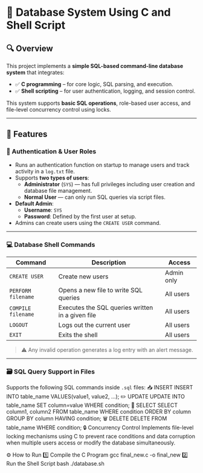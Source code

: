 # 📂 Database System Using C and Shell Script

## 🔍 Overview

This project implements a **simple SQL-based command-line database system** that integrates:

- ✅ **C programming** – for core logic, SQL parsing, and execution.
- ✅ **Shell scripting** – for user authentication, logging, and session control.

This system supports **basic SQL operations**, role-based user access, and file-level concurrency control using locks.

---

## 🧩 Features

### 🔐 Authentication & User Roles

- Runs an authentication function on startup to manage users and track activity in a `log.txt` file.
- Supports **two types of users**:
  - **Administrator** (`SYS`) — has full privileges including user creation and database file management.
  - **Normal User** — can only run SQL queries via script files.
- **Default Admin**:
  - **Username**: `SYS`
  - **Password**: Defined by the first user at setup.
- Admins can create users using the `CREATE USER` command.

---

### 💻 Database Shell Commands

| Command             | Description                                              | Access         |
|---------------------|----------------------------------------------------------|----------------|
| `CREATE USER`       | Create new users                                         | Admin only     |
| `PERFORM filename`  | Opens a new file to write SQL queries                    | All users      |
| `COMPILE filename`  | Executes the SQL queries written in a given file         | All users      |
| `LOGOUT`            | Logs out the current user                                | All users      |
| `EXIT`              | Exits the shell                                          | All users      |

> ⚠️ Any invalid operation generates a log entry with an alert message.

---

### 🗃️ SQL Query Support in Files

Supports the following SQL commands inside `.sql` files:
📥 INSERT
INSERT INTO table_name VALUES(value1, value2, ...);
✏️ UPDATE
UPDATE INTO table_name SET column=value WHERE condition;
🔎 SELECT
SELECT column1, column2 FROM table_name 
WHERE condition 
ORDER BY column 
GROUP BY column 
HAVING condition;
🗑️ DELETE
DELETE FROM table_name WHERE condition;
🔒 Concurrency Control
Implements file-level locking mechanisms using C to prevent race conditions and data corruption when multiple users access or modify the database simultaneously.

⚙️ How to Run
1️⃣ Compile the C Program
gcc final_new.c -o final_new
2️⃣ Run the Shell Script
bash ./database.sh
